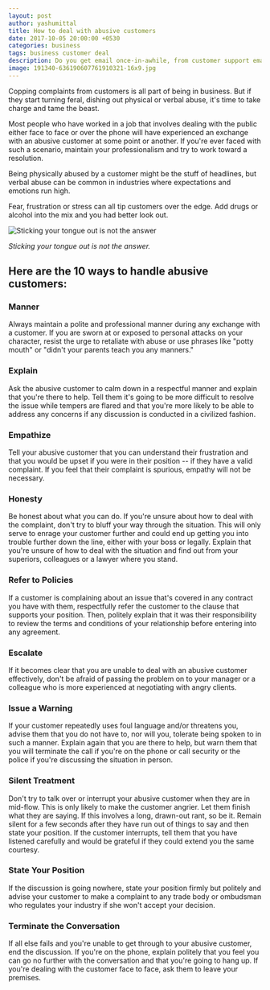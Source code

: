 ```yaml
---
layout: post
author: yashumittal
title: How to deal with abusive customers
date: 2017-10-05 20:00:00 +0530
categories: business
tags: business customer deal
description: Do you get email once-in-awhile, from customer support email and getting angry (and slightly abusive), always tempting to lash back in anger.
image: 191340-636190607761910321-16x9.jpg
---
```


Copping complaints from customers is all part of being in business. But if they start turning feral, dishing out physical or verbal abuse, it's time to take charge and tame the beast.

Most people who have worked in a job that involves dealing with the public either face to face or over the phone will have experienced an exchange with an abusive customer at some point or another. If you're ever faced with such a scenario, maintain your professionalism and try to work toward a resolution.

Being physically abused by a customer might be the stuff of headlines, but verbal abuse can be common in industries where expectations and emotions run high.

Fear, frustration or stress can all tip customers over the edge. Add drugs or alcohol into the mix and you had better look out.

![Sticking your tongue out is not the answer](//blog.codecarrot.net/images/1416335415947.jpg)

*Sticking your tongue out is not the answer.*

## Here are the 10 ways to handle abusive customers:

### Manner

Always maintain a polite and professional manner during any exchange with a customer. If you are sworn at or exposed to personal attacks on your character, resist the urge to retaliate with abuse or use phrases like "potty mouth" or "didn't your parents teach you any manners."

### Explain

Ask the abusive customer to calm down in a respectful manner and explain that you're there to help. Tell them it's going to be more difficult to resolve the issue while tempers are flared and that you're more likely to be able to address any concerns if any discussion is conducted in a civilized fashion.

### Empathize

Tell your abusive customer that you can understand their frustration and that you would be upset if you were in their position -- if they have a valid complaint. If you feel that their complaint is spurious, empathy will not be necessary.

### Honesty

Be honest about what you can do. If you're unsure about how to deal with the complaint, don't try to bluff your way through the situation. This will only serve to enrage your customer further and could end up getting you into trouble further down the line, either with your boss or legally. Explain that you're unsure of how to deal with the situation and find out from your superiors, colleagues or a lawyer where you stand.

### Refer to Policies

If a customer is complaining about an issue that's covered in any contract you have with them, respectfully refer the customer to the clause that supports your position. Then, politely explain that it was their responsibility to review the terms and conditions of your relationship before entering into any agreement.

### Escalate

If it becomes clear that you are unable to deal with an abusive customer effectively, don't be afraid of passing the problem on to your manager or a colleague who is more experienced at negotiating with angry clients.

### Issue a Warning

If your customer repeatedly uses foul language and/or threatens you, advise them that you do not have to, nor will you, tolerate being spoken to in such a manner. Explain again that you are there to help, but warn them that you will terminate the call if you're on the phone or call security or the police if you're discussing the situation in person.

### Silent Treatment

Don't try to talk over or interrupt your abusive customer when they are in mid-flow. This is only likely to make the customer angrier. Let them finish what they are saying. If this involves a long, drawn-out rant, so be it. Remain silent for a few seconds after they have run out of things to say and then state your position. If the customer interrupts, tell them that you have listened carefully and would be grateful if they could extend you the same courtesy.

### State Your Position

If the discussion is going nowhere, state your position firmly but politely and advise your customer to make a complaint to any trade body or ombudsman who regulates your industry if she won't accept your decision.

### Terminate the Conversation

If all else fails and you're unable to get through to your abusive customer, end the discussion. If you're on the phone, explain politely that you feel you can go no further with the conversation and that you're going to hang up. If you're dealing with the customer face to face, ask them to leave your premises.
